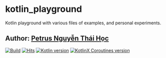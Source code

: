 # kotlin_playground

Kotlin playground with various files of examples, and personal experiments.

## Author: [Petrus Nguyễn Thái Học](https://github.com/hoc081098)

[![Build](https://github.com/hoc081098/kotlin_playground/actions/workflows/gradle.yml/badge.svg)](https://github.com/hoc081098/kotlin_playground/actions/workflows/gradle.yml)
[![Hits](https://hits.seeyoufarm.com/api/count/incr/badge.svg?url=https%3A%2F%2Fgithub.com%2Fhoc081098%2Fkotlin_playground&count_bg=%2379C83D&title_bg=%23555555&icon=&icon_color=%23E7E7E7&title=hits&edge_flat=false)](https://hits.seeyoufarm.com)
[![Kotlin version](https://img.shields.io/badge/Kotlin-1.9.21-blueviolet?logo=kotlin&logoColor=white)](http://kotlinlang.org)
[![KotlinX Coroutines version](https://img.shields.io/badge/Kotlinx_Coroutines-1.7.3-blueviolet?logo=kotlin&logoColor=white)](https://github.com/Kotlin/kotlinx.coroutines/releases/tag/1.6.4)

